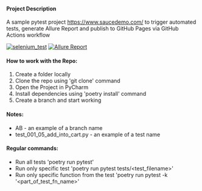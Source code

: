 #### Project Description
A sample pytest project https://www.saucedemo.com/ to trigger automated tests, generate Allure Report and publish to GitHub Pages via GitHub Actions workflow

[![selenium_test](https://github.com/ivanovajulika/Sauce/actions/workflows/action.yml/badge.svg)](https://github.com/Natalia-Tsy/SauceDemoProject/actions/workflows/action.yml)
[![Allure Report](https://img.shields.io/badge/Allure%20Report-deployed-yellowgreen)](https://natalia-tsy.github.io/SauceDemoProject/)


#### How to work with the Repo:
1. Create a folder locally
2. Clone the repo using 'git clone' command 
3. Open the Project in PyCharm
4. Install dependencies using 'poetry install' command
4. Create a branch and start working 

#### Notes:

 - AB - an example of a branch name 
 - test_001_05_add_into_cart.py - an example of a test name

#### Regular commands:
 - Run all tests 'poetry run pytest'
 - Run only specific test 'poetry run pytest tests/<test_filename>'
 - Run only specific function from the test 'poetry run pytest -k '<part_of_test_fn_name>'
